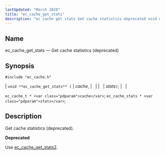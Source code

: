 ```yaml
---
lastUpdated: "March 2020"
title: "ec_cache_get_stats"
description: "ec cache get stats Get cache statistics deprecated void ec cache get stats cache stats ec cache t cache ec cache stats stats Get cache statistics deprecated Use ec cache get stats 2..."
---
```


<a name="apis.ec_cache_get_stats"></a> 
## Name

ec_cache_get_stats — Get cache statistics (deprecated)

## Synopsis

`#include "ec_cache.h"`

| `void **ec_cache_get_stats** (` | <var class="pdparam">cache</var>, |   |
|   | <var class="pdparam">stats</var>`)`; |   |

`ec_cache_t * <var class="pdparam">cache</var>`;
`ec_cache_stats * <var class="pdparam">stats</var>`;<a name="idp50798048"></a> 
## Description

Get cache statistics (deprecated).

**<a name="idp50799264"></a> Deprecated**

Use [ec_cache_get_stats2](/momentum/3/3-api/apis-ec-cache-get-stats-2).